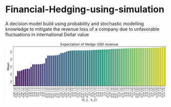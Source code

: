 # Financial-Hedging-using-simulation
A decision model build using probability and stochastic modelling knowledge to mitigate the revenue loss of a company due to unfavorable fluctuations in international Dollar value

![](Images/Mean.png)
